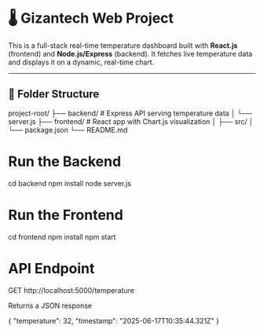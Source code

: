 # 🌡️ Gizantech Web Project

This is a full-stack real-time temperature dashboard built with **React.js** (frontend) and **Node.js/Express** (backend). It fetches live temperature data and displays it on a dynamic, real-time chart.

---

## 📁 Folder Structure

project-root/
├── backend/ # Express API serving temperature data
│ └── server.js
├── frontend/ # React app with Chart.js visualization
│ ├── src/
│ └── package.json
└── README.md

# Run the Backend

cd backend
npm install
node server.js

# Run the Frontend

cd frontend
npm install
npm start

# API Endpoint

GET http://localhost:5000/temperature

Returns a JSON response


{
  "temperature": 32,
  "timestamp": "2025-06-17T10:35:44.321Z"
}
